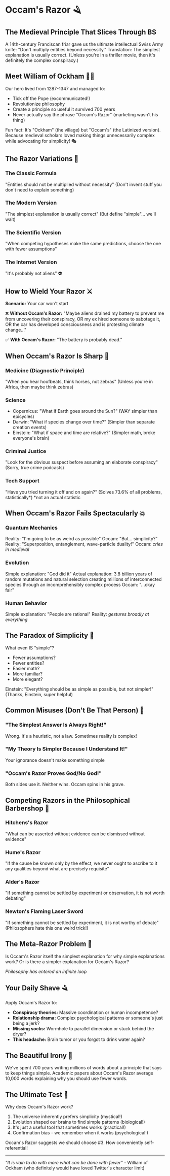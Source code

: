 # Occam's Razor 🪒

## The Medieval Principle That Slices Through BS

A 14th-century Franciscan friar gave us the ultimate intellectual Swiss Army knife: "Don't multiply entities beyond necessity." Translation: The simplest explanation is usually correct. (Unless you're in a thriller movie, then it's definitely the complex conspiracy.)

## Meet William of Ockham 👨‍💼

Our hero lived from 1287-1347 and managed to:
- Tick off the Pope (excommunicated!)
- Revolutionize philosophy
- Create a principle so useful it survived 700 years
- Never actually say the phrase "Occam's Razor" (marketing wasn't his thing)

Fun fact: It's "Ockham" (the village) but "Occam's" (the Latinized version). Because medieval scholars loved making things unnecessarily complex while advocating for simplicity! 🎭

## The Razor Variations 🔪

### The Classic Formula
"Entities should not be multiplied without necessity"
(Don't invent stuff you don't need to explain something)

### The Modern Version
"The simplest explanation is usually correct"
(But define "simple"... we'll wait)

### The Scientific Version
"When competing hypotheses make the same predictions, choose the one with fewer assumptions"

### The Internet Version
"It's probably not aliens" 👽

## How to Wield Your Razor ⚔️

**Scenario:** Your car won't start

❌ **Without Occam's Razor:**
"Maybe aliens drained my battery to prevent me from uncovering their conspiracy, OR my ex hired someone to sabotage it, OR the car has developed consciousness and is protesting climate change..."

✅ **With Occam's Razor:**
"The battery is probably dead."

## When Occam's Razor Is Sharp 🎯

### Medicine (Diagnostic Principle)
"When you hear hoofbeats, think horses, not zebras"
(Unless you're in Africa, then maybe think zebras)

### Science
- Copernicus: "What if Earth goes around the Sun?" (WAY simpler than epicycles)
- Darwin: "What if species change over time?" (Simpler than separate creation events)
- Einstein: "What if space and time are relative?" (Simpler math, broke everyone's brain)

### Criminal Justice
"Look for the obvious suspect before assuming an elaborate conspiracy"
(Sorry, true crime podcasts)

### Tech Support
"Have you tried turning it off and on again?"
(Solves 73.6% of all problems, statistically*)
*not an actual statistic

## When Occam's Razor Fails Spectacularly 💥

### Quantum Mechanics
Reality: "I'm going to be as weird as possible"
Occam: "But... simplicity?"
Reality: "Superposition, entanglement, wave-particle duality!"
Occam: *cries in medieval*

### Evolution
Simple explanation: "God did it"
Actual explanation: 3.8 billion years of random mutations and natural selection creating millions of interconnected species through an incomprehensibly complex process
Occam: "...okay fair"

### Human Behavior
Simple explanation: "People are rational"
Reality: *gestures broadly at everything*

## The Paradox of Simplicity 🔄

What even IS "simple"?
- Fewer assumptions?
- Fewer entities?
- Easier math?
- More familiar?
- More elegant?

Einstein: "Everything should be as simple as possible, but not simpler!"
(Thanks, Einstein, super helpful)

## Common Misuses (Don't Be That Person) 🚫

### "The Simplest Answer Is Always Right!"
Wrong. It's a heuristic, not a law. Sometimes reality is complex!

### "My Theory Is Simpler Because I Understand It!"
Your ignorance doesn't make something simple

### "Occam's Razor Proves God/No God!"
Both sides use it. Neither wins. Occam spins in his grave.

## Competing Razors in the Philosophical Barbershop 💈

### Hitchens's Razor
"What can be asserted without evidence can be dismissed without evidence"

### Hume's Razor
"If the cause be known only by the effect, we never ought to ascribe to it any qualities beyond what are precisely requisite"

### Alder's Razor
"If something cannot be settled by experiment or observation, it is not worth debating"

### Newton's Flaming Laser Sword
"If something cannot be settled by experiment, it is not worthy of debate"
(Philosophers hate this one weird trick!)

## The Meta-Razor Problem 🤯

Is Occam's Razor itself the simplest explanation for why simple explanations work? Or is there a simpler explanation for Occam's Razor?

*Philosophy has entered an infinite loop*

## Your Daily Shave 🪒

Apply Occam's Razor to:
- **Conspiracy theories:** Massive coordination or human incompetence?
- **Relationship drama:** Complex psychological patterns or someone's just being a jerk?
- **Missing socks:** Wormhole to parallel dimension or stuck behind the dryer?
- **This headache:** Brain tumor or you forgot to drink water again?

## The Beautiful Irony 🎨

We've spent 700 years writing millions of words about a principle that says to keep things simple. Academic papers about Occam's Razor average 10,000 words explaining why you should use fewer words.

## The Ultimate Test 🧪

Why does Occam's Razor work?
1. The universe inherently prefers simplicity (mystical!)
2. Evolution shaped our brains to find simple patterns (biological!)
3. It's just a useful tool that sometimes works (practical!)
4. Confirmation bias - we remember when it works (psychological!)

Occam's Razor suggests we should choose #3. How conveniently self-referential!

---

*"It is vain to do with more what can be done with fewer"* - William of Ockham (who definitely would have loved Twitter's character limit)